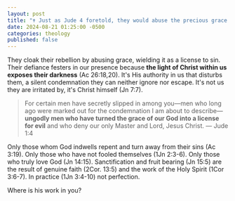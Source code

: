 ```yaml
---
layout: post
title: "✝️ Just as Jude 4 foretold, they would abuse the precious grace of our God, twisting it into a license to sin."
date: 2024-08-21 01:25:00 -0500
categories: theology
published: false
---
```


<!-- They flaunt their rebellion around you because the presence of Christ in you exposes their corruption. -->

They cloak their rebellion by abusing grace, wielding it as a license to sin. Their defiance festers in our presence because **the light of Christ within us exposes their darkness** (Ac 26:18,20). It's His authority in us that disturbs them, a silent condemnation they can neither ignore nor escape. It's not us they are irritated by, it's Christ himself (Jn 7:7).

<!-- like hydrogen peroxide to a dirty wound -->

<!--  -->

> For certain men have secretly slipped in among you—men who long ago were marked out for the condemnation I am about to describe—**ungodly men who have turned the grace of our God into a license for evil** and who deny our only Master and Lord, Jesus Christ. &mdash; Jude 1:4

Only those whom God indwells repent and turn away from their sins (Ac 3:19). Only those who have not fooled themselves (1Jn 2:3-6). Only those who truly love God (Jn 14:15). Sanctification and fruit bearing (Jn 15:5) are the result of genuine faith (2Cor. 13:5) and the work of the Holy Spirit (1Cor 3:6-7). In practice (1Jn 3:4-10) not perfection. 

Where is his work in you?

<!-- . -->

<script>
    var refTagger = {
        settings: {
            bibleVersion: 'NET'
        }
    }; 

    (function(d, t) {
        var n=d.querySelector('[nonce]');
        refTagger.settings.nonce = n && (n.nonce||n.getAttribute('nonce'));
        var g = d.createElement(t), s = d.getElementsByTagName(t)[0];
        g.src = 'https://api.reftagger.com/v2/RefTagger.js';
        g.nonce = refTagger.settings.nonce;
        s.parentNode.insertBefore(g, s);
    }(document, 'script'));
</script>
